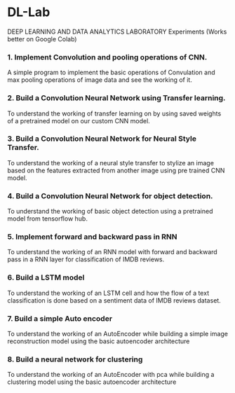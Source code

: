 # DL-Lab

DEEP LEARNING AND DATA ANALYTICS LABORATORY Experiments (Works better on Google Colab)

<p><h3>1. Implement Convolution and pooling operations of CNN.</h3>
    A simple program to implement the basic operations of Convulation and max pooling operations of image data and see the working of it.</p>
<p><h3>2. Build a Convolution Neural Network using Transfer learning.</h3>
    To understand the working of transfer learning on by using saved weights of a pretrained model on our custom CNN model.</p>
<p><h3>3. Build a Convolution Neural Network for Neural Style Transfer.</h3>
    To understand the working of a neural style transfer to stylize an image based on the features extracted from another image using pre trained CNN model.</p>
<p><h3>4. Build a Convolution Neural Network for object detection.</h3>
    To understand the working of  basic object detection using a pretrained model from tensorflow hub.</p>
<p><h3>5. Implement forward and backward pass in RNN</h3>
    To understand the working of an RNN model with forward and backward pass in a RNN layer for classification of IMDB reviews.</p>
<p><h3>6. Build a LSTM model</h3>
    To understand the working of an LSTM cell and how the flow of a text classification is done based on a sentiment data of IMDB reviews dataset.</p>
<p><h3>7. Build a simple Auto encoder</h3>
    To understand the working of an AutoEncoder while building a simple image reconstruction model using the basic autoencoder architecture</p>
<p><h3>8. Build a neural network for clustering</h3>
    To understand the working of an AutoEncoder with pca while building a clustering model using the basic autoencoder architecture</p>


